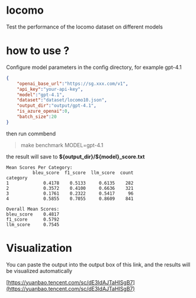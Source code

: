 
# locomo

Test the performance of the locomo dataset on different models

# how to use ?

Configure model parameters in the config directory, for example gpt-4.1
```gpt-4.1.json
{
    "openai_base_url":"https://sg.xxx.com/v1",
    "api_key":"your-api-key",
    "model":"gpt-4.1",
    "dataset":"dataset/locomo10.json",
    "output_dir":"output/gpt-4.1",
    "is_azure_openai":0,
    "batch_size":20
}
```
then run commbend
>  make benchmark MODEL=gpt-4.1

the result will save to  **\${output_dir}/\${model}_score.txt**

```
Mean Scores Per Category:
          bleu_score  f1_score  llm_score  count
category                                        
1             0.4178    0.5133     0.6135    282
2             0.3572    0.4100     0.6636    321
3             0.1761    0.2322     0.5417     96
4             0.5855    0.7055     0.8609    841

Overall Mean Scores:
bleu_score    0.4817
f1_score      0.5792
llm_score     0.7545
```

# Visualization

You can paste the output into the output box of this link, and the results will be visualized automatically

[https://yuanbao.tencent.com/sc/dE3IdAJTaHISgB7](https://yuanbao.tencent.com/sc/dE3IdAJTaHISgB7)
